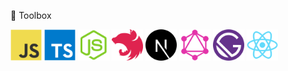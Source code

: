 🧰 Toolbox

<img src="https://raw.githubusercontent.com/devicons/devicon/c7d326b6009e60442abc35fa45706d6f30ee4c8e/icons/javascript/javascript-original.svg" alt="JavaScript" width="50px"> <img src="https://raw.githubusercontent.com/devicons/devicon/c7d326b6009e60442abc35fa45706d6f30ee4c8e/icons/typescript/typescript-original.svg" alt="TypeScript" width="50px"> <img src="https://raw.githubusercontent.com/devicons/devicon/c7d326b6009e60442abc35fa45706d6f30ee4c8e/icons/nodejs/nodejs-original.svg" alt="NodeJS" width="50px"> <img src="https://raw.githubusercontent.com/devicons/devicon/master/icons/nestjs/nestjs-plain.svg" alt="NestJS" width="50px" /> <img src="https://raw.githubusercontent.com/devicons/devicon/c7d326b6009e60442abc35fa45706d6f30ee4c8e/icons/nextjs/nextjs-original.svg" alt="NextJS" width="50px"> <img src="https://raw.githubusercontent.com/devicons/devicon/c7d326b6009e60442abc35fa45706d6f30ee4c8e/icons/graphql/graphql-plain.svg" alt="GraphQL" width="50px"> <img src="https://raw.githubusercontent.com/devicons/devicon/c7d326b6009e60442abc35fa45706d6f30ee4c8e/icons/gatsby/gatsby-original.svg" alt="Gatsby" width="50px"> <img src="https://raw.githubusercontent.com/devicons/devicon/c7d326b6009e60442abc35fa45706d6f30ee4c8e/icons/react/react-original.svg" alt="React" width="50px">
